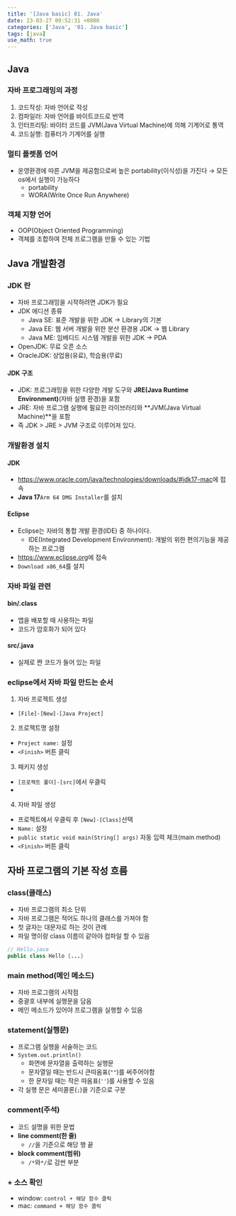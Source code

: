 ```yaml
---
title: '[Java basic] 01. Java'
date: 23-03-27 09:52:31 +0800
categories: ['Java', '01. Java basic']
tags: [java]
use_math: true
---
```


## Java
### 자바 프로그래밍의 과정
1. 코드작성: 자바 언어로 작성
2. 컴파일러: 자바 언어를 바이트코드로 번역
3. 인터프리팅: 바이터 코드를 JVM(Java Virtual Machine)에 의해 기계어로 통역
4. 코드실행: 컴퓨터가 기계어를 실행

### 멀티 플렛폼 언어
- 운영환경에 따른 JVM을 제공함으로써 높은 portability(이식성)을 가진다 &rarr; 모든 os에서 실행이 가능하다
	- portability
	- WORA(Write Once Run Anywhere)

### 객체 지향 언어
- OOP(Object Oriented Programming)
- 객체를 조합하여 전체 프로그램을 만들 수 있는 기법


## Java 개발환경
### JDK 란
- 자바 프로그래밍을 시작하려면 JDK가 필요
- JDK 에디션 종류
	- Java SE: 표준 개발을 위한 JDK &rarr; Library의 기본
	- Java EE: 웹 서버 개발을 위한 분산 환경용 JDK &rarr; 웹 Library
	- Java ME: 임베디드 시스템 개발을 위한 JDK &rarr; PDA
- OpenJDK: 무료 오픈 소스
- OracleJDK: 상업용(유료), 학습용(무료)

#### JDK 구조
- JDK: 프로그래밍을 위한 다양한 개발 도구와 **JRE(Java Runtime Environment)**(자바 실행 환경)을 포함
- JRE: 자바 프로그램 실행에 필요한 라이브러리와 **JVM(Java Virtual Machine)**을 포함
- 즉 JDK > JRE > JVM 구조로 이루어져 있다.

### 개발환경 설치
#### JDK
- <https://www.oracle.com/java/technologies/downloads/#jdk17-mac>에 접속
- **Java 17**`Arm 64 DMG Installer`를 설치
#### Eclipse
- Eclipse는 자바의 통합 개발 환경(IDE) 중 하나이다.
	- IDE(Integrated Development Environment): 개발의 위한 편의기능을 제공하는 프로그램
- <https://www.eclipse.org>에 접속
- `Download x86_64`를 설치
### 자바 파일 관련
#### bin/.class
- 앱을 배포할 때 사용하는 파일
- 코드가 암호화가 되어 있다
#### src/.java
- 실제로 짠 코드가 들어 있는 파일

### eclipse에서 자바 파일 만드는 순서
1. 자바 프로젝트 생성
- `[File]-[New]-[Java Project]`
2. 프로젝트명 설정
- `Project name:` 설정
- `<Finish>` 버튼 클릭
3. 패키지 생성
- `[프로젝트 폴더]-[src]`에서 우클릭
- 
4. 자바 파일 생성
- 프로젝트에서 우클릭 후 `[New]-[Class]`선택
- `Name:` 설정
- `public static void main(String[] args)` 자동 입력 체크(main method)
- `<Finish>` 버튼 클릭

## 자바 프로그램의 기본 작성 흐름
### class(클래스)
- 자바 프로그램의 최소 단위
- 자바 프로그램은 적어도 하나의 클래스를 가져야 함
- 첫 글자는 대문자로 하는 것이 관례
- 파일 명이랑 class 이름이 같아야 컴파일 할 수 있음
```java
// Hello.java
public class Hello {...}
```
### main method(메인 메소드)
- 자바 프로그램의 시작점
- 중괄호 내부에 실행문을 담음
- 메인 메소드가 있어야 프로그램을 실행할 수 있음
### statement(실행문)
- 프로그램 실행을 서술하는 코드
- `System.out.println()`
	- 화면에 문자열을 출력하는 실행문
	- 문자열일 때는 반드시 큰따옴표(`""`)를 써주어야함
	- 한 문자일 때는 작은 따옴표(`''`)를 사용할 수 있음
- 각 실행 문은 세미콜론(`;`)을 기준으로 구분
### comment(주석)
- 코드 설명을 위한 문법
- **line comment(한 줄)**
	- `//`을 기준으로 해당 행 끝
- **block comment(범위)**
	- `/*`와`*/`로 감싼 부분
### + 소스 확인
- window: `control + 해당 함수 클릭`
- mac: `command + 해당 함수 클릭`